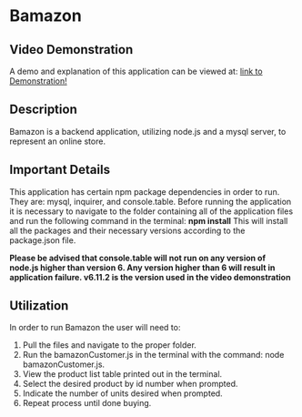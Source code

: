 # Bamazon

## Video Demonstration
A demo and explanation of this application can be viewed at: [link to Demonstration!](https://youtu.be/a_MO-q7kLjw)

## Description
Bamazon is a backend application, utilizing node.js and a mysql server, to represent an online store.

## Important Details
This application has certain npm package dependencies in order to run.
They are: mysql, inquirer, and console.table.
Before running the application it is necessary to navigate to the folder containing all of the application files and run the following command in the terminal: **npm install**
This will install all the packages and their necessary versions according to the package.json file.

**Please be advised that console.table will not run on any version of node.js higher than version 6. Any version higher than 6 will result in application failure. v6.11.2 is the version used in the video demonstration**

## Utilization
In order to run Bamazon the user will need to: 
1. Pull the files and navigate to the proper folder. 
2. Run the bamazonCustomer.js in the terminal with the command: node bamazonCustomer.js.
3. View the product list table printed out in the terminal.
4. Select the desired product by id number when prompted.
5. Indicate the number of units desired when prompted.
6. Repeat process until done buying.
